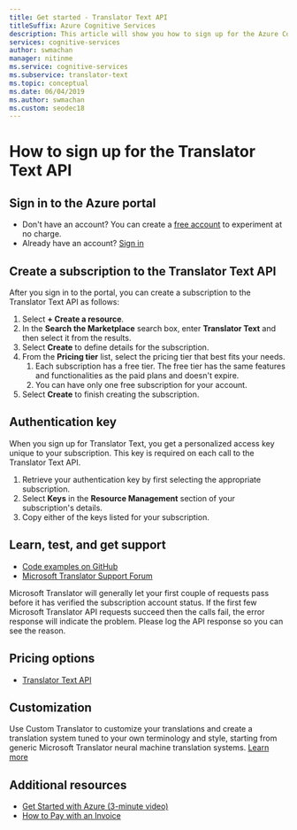```yaml
---
title: Get started - Translator Text API
titleSuffix: Azure Cognitive Services
description: This article will show you how to sign up for the Azure Cognitive Services Translator Text API and get a subscription key.
services: cognitive-services
author: swmachan
manager: nitinme
ms.service: cognitive-services
ms.subservice: translator-text
ms.topic: conceptual
ms.date: 06/04/2019
ms.author: swmachan
ms.custom: seodec18
---
```

# How to sign up for the Translator Text API

## Sign in to the Azure portal

- Don't have an account? You can create a [free account](https://azure.microsoft.com/free/) to experiment at no charge.
- Already have an account? [Sign in](https://ms.portal.azure.com/)

## Create a subscription to the Translator Text API

After you sign in to the portal, you can create a subscription to the Translator Text API as follows:

1. Select **+ Create a resource**.
1. In the **Search the Marketplace** search box, enter **Translator Text** and then select it from the results.
1. Select **Create** to define details for the subscription.
1. From the **Pricing tier** list, select the pricing tier that best fits your needs.
    1. Each subscription has a free tier. The free tier has the same features and functionalities as the paid plans and doesn't expire.
    1. You can have only one free subscription for your account.
1. Select **Create** to finish creating the subscription.

## Authentication key

When you sign up for Translator Text, you get a personalized access key unique to your subscription. This key is required on each call to the Translator Text API.

1. Retrieve your authentication key by first selecting the appropriate subscription.
1. Select **Keys** in the **Resource Management** section of your subscription's details.
1. Copy either of the keys listed for your subscription.

## Learn, test, and get support

- [Code examples on GitHub](https://github.com/MicrosoftTranslator)
- [Microsoft Translator Support Forum](https://www.aka.ms/TranslatorForum)

Microsoft Translator will generally let your first couple of requests pass before it has verified the subscription account status. If the first few Microsoft Translator API requests succeed then the calls fail, the error response will indicate the problem. Please log the API response so you can see the reason.

## Pricing options

- [Translator Text API](https://azure.microsoft.com/pricing/details/cognitive-services/translator-text-api/)

## Customization

Use Custom Translator to customize your translations and create a translation system tuned to your own terminology and style, starting from generic Microsoft Translator neural machine translation systems. [Learn more](customization.md)

## Additional resources

- [Get Started with Azure (3-minute video)](https://azure.microsoft.com/get-started/?b=16.24)
- [How to Pay with an Invoice](https://azure.microsoft.com/pricing/invoicing/)
